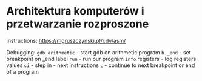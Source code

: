 # Architektura komputerów i przetwarzanie rozproszone

Instructions: https://mgruszczynski.pl/cdv/asm/

Debugging:
`gdb arithmetic` - start gdb on arithmetic program
`b _end` - set breakpoint on \_end label
`run` - run our program
`info` registers - log registers values
`si` - step in - next instructions
`c` - continue to next breakpoint or end of a program
